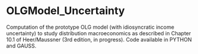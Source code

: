 # OLGModel_Uncertainty
Computation of the prototype OLG model (with idiosyncratic income uncertainty) to study distribution macroeconomics as described in Chapter 10.1 of Heer/Maussner (3rd edition, in progress). Code available in PYTHON and GAUSS.
